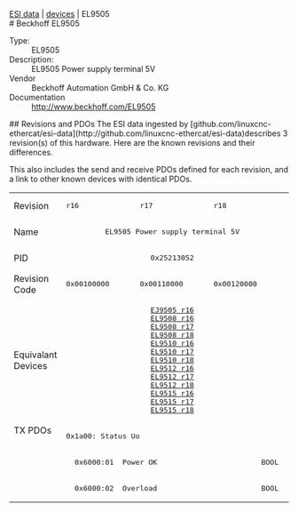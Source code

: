 <div class="nav"><a href="/esi-data">ESI data</a> | <a href="/esi-data/devices">devices</a> | EL9505</div>
#  Beckhoff EL9505

<dl>
  <dt>Type:</dt><dd>EL9505</dd>
  <dt>Description:</dt><dd>EL9505 Power supply terminal 5V</dd>
  <dt>Vendor</dt><dd>Beckhoff Automation GmbH & Co. KG</dd>
  <dt>Documentation</dt><dd><a href="http://www.beckhoff.com/EL9505">http://www.beckhoff.com/EL9505</a></dd>
</dl>
## Revisions and PDOs
The ESI data ingested by [github.com/linuxcnc-ethercat/esi-data](http://github.com/linuxcnc-ethercat/esi-data)describes 3 revision(s) of this hardware.  Here are the known revisions and their differences.

This also includes the send and receive PDOs defined for each revision, and a link to other known devices with identical PDOs.

<table>
<tr >
<td class="first">Revision</td>
<td ><pre>r16</pre></td>
<td ><pre>r17</pre></td>
<td ><pre>r18</pre></td>
</tr>
<tr >
<td class="first">Name</td>
<td  colspan=3 align="center"><pre>EL9505 Power supply terminal 5V</pre></td>
</tr>
<tr >
<td class="first">PID</td>
<td  colspan=3 align="center"><pre>0x25213052</pre></td>
</tr>
<tr >
<td class="first">Revision Code</td>
<td ><pre>0x00100000</pre></td>
<td ><pre>0x00110000</pre></td>
<td ><pre>0x00120000</pre></td>
</tr>
<tr >
<td class="first">Equivalant Devices</td>
<td  colspan=3 align="center"><pre><a href="EJ9505">EJ9505 r16</a><br/><a href="EL9508">EL9508 r16</a><br/><a href="EL9508">EL9508 r17</a><br/><a href="EL9508">EL9508 r18</a><br/><a href="EL9510">EL9510 r16</a><br/><a href="EL9510">EL9510 r17</a><br/><a href="EL9510">EL9510 r18</a><br/><a href="EL9512">EL9512 r16</a><br/><a href="EL9512">EL9512 r17</a><br/><a href="EL9512">EL9512 r18</a><br/><a href="EL9515">EL9515 r16</a><br/><a href="EL9515">EL9515 r17</a><br/><a href="EL9515">EL9515 r18</a></pre></td>
</tr>
<tr class="txpdo pdosection">
<td class="first" rowspan=3 valign=top>TX PDOs</td>
<td colspan=3 align="left"><pre>0x1a00: Status Uo</pre></td>
<td></td>
</tr>
<tr class="txpdo">
<td  colspan=3 align="left"><pre>  0x6000:01  Power OK                        BOOL</pre></td>
</tr>
<tr class="txpdo">
<td  colspan=3 align="left"><pre>  0x6000:02  Overload                        BOOL</pre></td>
</tr>
</table>
